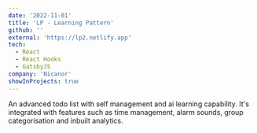 ```yaml
---
date: '2022-11-01'
title: 'LP - Learning Pattern'
github: ''
external: 'https://lp2.netlify.app'
tech:
  - React
  - React Hooks
  - GatsbyJS
company: 'Nicanor'
showInProjects: true
---
```


An advanced todo list with self management and ai learning capability. It's integrated with features such as time management, alarm sounds, group categorisation and inbuilt analytics.
